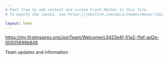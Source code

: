 ```yaml
---
# Feel free to add content and custom Front Matter to this file.
# To modify the layout, see https://jekyllrb.com/docs/themes/#overriding-theme-defaults

layout: home
---
```


https://my.firstinspires.org/JoinTeam/Welcome/c3423e4f-51a2-11ef-ad2e-00505699b848

Team updates and information
